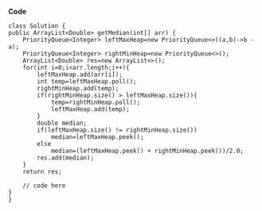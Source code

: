 **Code**




    class Solution {
    public ArrayList<Double> getMedian(int[] arr) {
        PriorityQueue<Integer> leftMaxHeap=new PriorityQueue<>((a,b)->b - a);
        PriorityQueue<Integer> rightMinHeap=new PriorityQueue<>();
        ArrayList<Double> res=new ArrayList<>();
        for(int i=0;i<arr.length;i++){
            leftMaxHeap.add(arr[i]);
            int temp=leftMaxHeap.poll();
            rightMinHeap.add(temp);
            if(rightMinHeap.size() > leftMaxHeap.size()){
                temp=rightMinHeap.poll();
                leftMaxHeap.add(temp);
            }
            double median;
            if(leftMaxHeap.size() != rightMinHeap.size())
                median=leftMaxHeap.peek();
            else
                median=(leftMaxHeap.peek() + rightMinHeap.peek())/2.0;
            res.add(median);
        }
        return res;
        
        // code here
    }
    }
